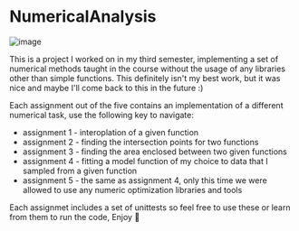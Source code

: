 # NumericalAnalysis

![image](https://github.com/eldordanielle/NumericalAnalysis/assets/132898195/93e5f03f-23f9-4731-85e0-e66c0328ba92)

This is a project I worked on in my third semester, implementing a set of numerical methods taught in the course without the usage of any libraries other than simple functions. This definitely isn't my best work, but it was nice and maybe I'll come back to this in the future :)

Each assignment out of the five contains an implementation of a different numerical task,
use the following key to navigate:

- assignment 1 - interoplation of a given function
- assignment 2 - finding the intersection points for two functions
- assignment 3 - finding the area enclosed between two given functions
- assignment 4 - fitting a model function of my choice to data that I sampled from a given function
- assignment 5 - the same as assignment 4, only this time we were allowed to use any numeric optimization libraries and tools

Each assignmet includes a set of unittests so feel free to use these or learn from them to run the code,
Enjoy 🥳
